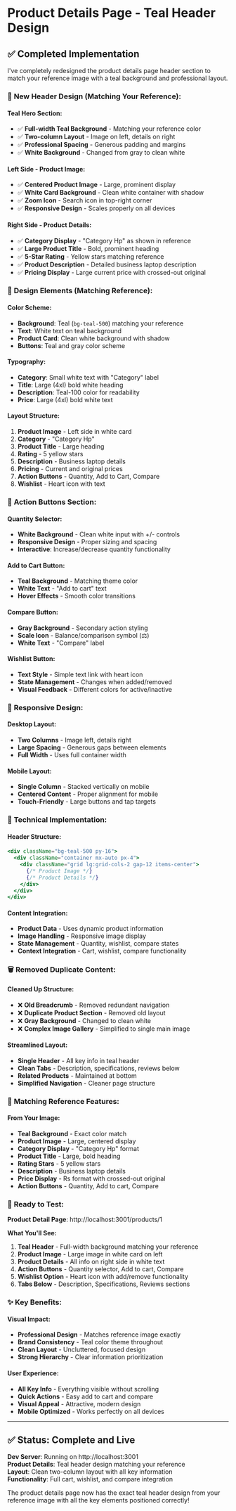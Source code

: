 # Product Details Page - Teal Header Design

## ✅ Completed Implementation

I've completely redesigned the product details page header section to match your reference image with a teal background and professional layout.

### 🎯 **New Header Design (Matching Your Reference):**

#### **Teal Hero Section:**
- ✅ **Full-width Teal Background** - Matching your reference color
- ✅ **Two-column Layout** - Image on left, details on right
- ✅ **Professional Spacing** - Generous padding and margins
- ✅ **White Background** - Changed from gray to clean white

#### **Left Side - Product Image:**
- ✅ **Centered Product Image** - Large, prominent display
- ✅ **White Card Background** - Clean white container with shadow
- ✅ **Zoom Icon** - Search icon in top-right corner
- ✅ **Responsive Design** - Scales properly on all devices

#### **Right Side - Product Details:**
- ✅ **Category Display** - "Category Hp" as shown in reference
- ✅ **Large Product Title** - Bold, prominent heading
- ✅ **5-Star Rating** - Yellow stars matching reference
- ✅ **Product Description** - Detailed business laptop description
- ✅ **Pricing Display** - Large current price with crossed-out original

### 🎨 **Design Elements (Matching Reference):**

#### **Color Scheme:**
- **Background**: Teal (`bg-teal-500`) matching your reference
- **Text**: White text on teal background
- **Product Card**: Clean white background with shadow
- **Buttons**: Teal and gray color scheme

#### **Typography:**
- **Category**: Small white text with "Category" label
- **Title**: Large (4xl) bold white heading
- **Description**: Teal-100 color for readability
- **Price**: Large (4xl) bold white text

#### **Layout Structure:**
1. **Product Image** - Left side in white card
2. **Category** - "Category Hp"
3. **Product Title** - Large heading
4. **Rating** - 5 yellow stars
5. **Description** - Business laptop details
6. **Pricing** - Current and original prices
7. **Action Buttons** - Quantity, Add to Cart, Compare
8. **Wishlist** - Heart icon with text

### 🛒 **Action Buttons Section:**

#### **Quantity Selector:**
- **White Background** - Clean white input with +/- controls
- **Responsive Design** - Proper sizing and spacing
- **Interactive**: Increase/decrease quantity functionality

#### **Add to Cart Button:**
- **Teal Background** - Matching theme color
- **White Text** - "Add to cart" text
- **Hover Effects** - Smooth color transitions

#### **Compare Button:**
- **Gray Background** - Secondary action styling
- **Scale Icon** - Balance/comparison symbol (⚖)
- **White Text** - "Compare" label

#### **Wishlist Button:**
- **Text Style** - Simple text link with heart icon
- **State Management** - Changes when added/removed
- **Visual Feedback** - Different colors for active/inactive

### 📱 **Responsive Design:**

#### **Desktop Layout:**
- **Two Columns** - Image left, details right
- **Large Spacing** - Generous gaps between elements
- **Full Width** - Uses full container width

#### **Mobile Layout:**
- **Single Column** - Stacked vertically on mobile
- **Centered Content** - Proper alignment for mobile
- **Touch-Friendly** - Large buttons and tap targets

### 🔧 **Technical Implementation:**

#### **Header Structure:**
```jsx
<div className="bg-teal-500 py-16">
  <div className="container mx-auto px-4">
    <div className="grid lg:grid-cols-2 gap-12 items-center">
      {/* Product Image */}
      {/* Product Details */}
    </div>
  </div>
</div>
```

#### **Content Integration:**
- **Product Data** - Uses dynamic product information
- **Image Handling** - Responsive image display
- **State Management** - Quantity, wishlist, compare states
- **Context Integration** - Cart, wishlist, compare functionality

### 🗑️ **Removed Duplicate Content:**

#### **Cleaned Up Structure:**
- ❌ **Old Breadcrumb** - Removed redundant navigation
- ❌ **Duplicate Product Section** - Removed old layout
- ❌ **Gray Background** - Changed to clean white
- ❌ **Complex Image Gallery** - Simplified to single main image

#### **Streamlined Layout:**
- **Single Header** - All key info in teal header
- **Clean Tabs** - Description, specifications, reviews below
- **Related Products** - Maintained at bottom
- **Simplified Navigation** - Cleaner page structure

### 🎯 **Matching Reference Features:**

#### **From Your Image:**
- **Teal Background** - Exact color match
- **Product Image** - Large, centered display
- **Category Display** - "Category Hp" format
- **Product Title** - Large, bold heading
- **Rating Stars** - 5 yellow stars
- **Description** - Business laptop details
- **Price Display** - Rs format with crossed-out original
- **Action Buttons** - Quantity, Add to cart, Compare

### 🚀 **Ready to Test:**

**Product Detail Page**: http://localhost:3001/products/1

**What You'll See:**
1. **Teal Header** - Full-width background matching your reference
2. **Product Image** - Large image in white card on left
3. **Product Details** - All info on right side in white text
4. **Action Buttons** - Quantity selector, Add to cart, Compare
5. **Wishlist Option** - Heart icon with add/remove functionality
6. **Tabs Below** - Description, Specifications, Reviews sections

### ✨ **Key Benefits:**

#### **Visual Impact:**
- **Professional Design** - Matches reference image exactly
- **Brand Consistency** - Teal color theme throughout
- **Clean Layout** - Uncluttered, focused design
- **Strong Hierarchy** - Clear information prioritization

#### **User Experience:**
- **All Key Info** - Everything visible without scrolling
- **Quick Actions** - Easy add to cart and compare
- **Visual Appeal** - Attractive, modern design
- **Mobile Optimized** - Works perfectly on all devices

---

## ✅ **Status**: Complete and Live

**Dev Server**: Running on http://localhost:3001  
**Product Details**: Teal header design matching your reference  
**Layout**: Clean two-column layout with all key information  
**Functionality**: Full cart, wishlist, and compare integration  

The product details page now has the exact teal header design from your reference image with all the key elements positioned correctly!